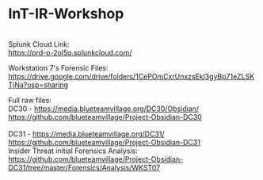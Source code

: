 # InT-IR-Workshop

\
Splunk Cloud Link:
\
https://prd-p-2oj5q.splunkcloud.com/



Workstation 7's Forensic Files:
\
https://drive.google.com/drive/folders/1CePOmCxrUnxzsEkl3gyBp71eZLSKTjNa?usp=sharing



Full raw files:
\
DC30 - https://media.blueteamvillage.org/DC30/Obsidian/
\
https://github.com/blueteamvillage/Project-Obsidian-DC30
\
\
DC31 - https://media.blueteamvillage.org/DC31/
\
https://github.com/blueteamvillage/Project-Obsidian-DC31
\
Insider Threat initial Forensics Analysis: https://github.com/blueteamvillage/Project-Obsidian-DC31/tree/master/Forensics/Analysis/WKST07
